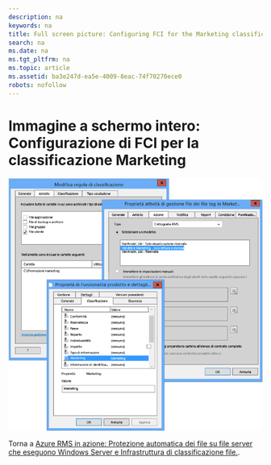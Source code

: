 ```yaml
---
description: na
keywords: na
title: Full screen picture: Configuring FCI for the Marketing classification
search: na
ms.date: na
ms.tgt_pltfrm: na
ms.topic: article
ms.assetid: ba3e247d-ea5e-4009-8eac-74f70270ece0
robots: nofollow
---
```

# Immagine a schermo intero: Configurazione di FCI per la classificazione Marketing
![](../Image/AzRMS_ExampleFCI_Configuration.png)

Torna a [Azure RMS in azione: Protezione automatica dei file su file server che eseguono Windows Server e Infrastruttura di classificazione file.](http://technet.microsoft.com/library/jj585026.aspx).

